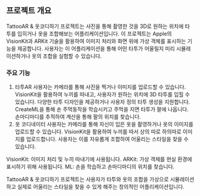 ## 프로젝트 개요

TattooAR & 옷코디하기 프로젝트는 사진을 통해 촬영한 것을 3D로 원하는 위치에 타투를 입히거나 옷을 조합해보는 어플리케이션입니다. 이 프로젝트는 Apple의 VisionKit과 ARKit 기술을 활용하여 이미지 처리와 화면 위에 가상 객체를 표시하는 기능을 제공합니다. 사용자는 이 어플리케이션을 통해 어떤 타투가 어울릴지 미리 시뮬레이션하거나 옷의 조합을 실험할 수 있습니다.

### 주요 기능

1. 타투AR
사용자는 카메라를 통해 사진을 찍거나 이미지를 업로드할 수 있습니다.
VisionKit을 활용하여 누끼를 따내고, 사용자가 원하는 위치에 3D 타투를 입힐 수 있습니다.
다양한 타투 디자인을 제공하거나 사용자 정의 타투 생성을 지원합니다.
CreateML을 통해 손 주먹동작을 학습시키고 주먹을 지면 타투가 팔에 나옵니다.
손마디마디를 추적하여 계산을 통해 팔의 위치를 찾습니다.
2. 옷 코디네이터
사용자는 카메라를 통해 자신이 입은 옷을 촬영하거나 옷의 이미지를 업로드할 수 있습니다.
VisionKit을 활용하여 누끼를 따서 상의 따로 하의따로 이미지를 업로드합니다.
사용자는 이를 자유롭게 조합하여 어울리는 스타일을 찾을 수 있습니다.


VisionKit: 이미지 처리 및 누끼 따내기에 사용됩니다.
ARKit: 가상 객체를 현실 환경에 표시하기 위해 사용됩니다.
ML: 손을 학습하고 손마디마디의 위치를 찾습니다.


TattooAR & 옷코디하기 프로젝트는 사용자가 타투와 옷의 조합을 가상으로 시뮬레이션하고 실제로 어울리는 스타일을 찾을 수 있게 해주는 창의적인 어플리케이션입니다.
